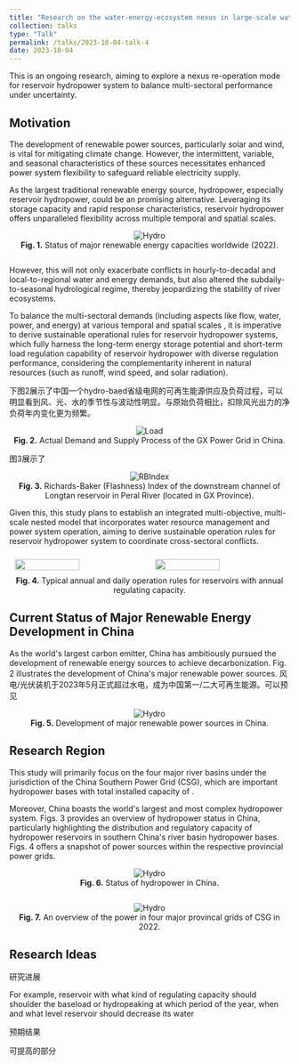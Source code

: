 ```yaml
---
title: "Research on the water-energy-ecosystem nexus in large-scale water-energy systems"
collection: talks
type: "Talk"
permalink: /talks/2023-10-04-talk-4
date: 2023-10-04
---
```


This is an ongoing research, aiming to explore a nexus re-operation mode for reservoir hydropower system to balance multi-sectoral performance under uncertainty. 

<h2>Motivation</h2>

The development of renewable power sources, particularly solar and wind, is vital for mitigating climate change. However, the intermittent, variable, and seasonal characteristics of these sources necessitates enhanced power system flexibility to safeguard reliable electricity supply. 

As the largest traditional renewable energy source, hydropower, especially reservoir hydropower, could be an promising alternative. Leveraging its storage capacity and rapid response characteristics, reservoir hydropower offers unparalleled flexibility across multiple temporal and spatial scales.

<div style="text-align: center;">
  <img src="http://prelude0324.github.io/academic_pages/images/post_2_fig_1.png#pic_center" alt="Hydro" style="max-width: 100%; height: auto;" />
</div>
<div style="text-align: center; margin-bottom: 2em">
<b>Fig. 1.</b> Status of major renewable energy capacities worldwide (2022).
</div>


However, this will not only exacerbate conflicts in hourly-to-decadal and local-to-regional water and energy demands, but also altered the subdaily-to-seasonal hydrological regime, thereby jeopardizing the stability of river ecosystems.

To balance the multi-sectoral demands (including aspects like flow, water, power, and energy) at various temporal and spatial scales , it is imperative to derive sustainable operational rules for reservoir hydropower systems, which fully harness the long-term energy storage potential and short-term load regulation capability of reservoir hydropower with diverse regulation performance, considering the complementarity inherent in natural resources (such as runoff, wind speed, and solar radiation). 

下图2展示了中国一个hydro-baed省级电网的可再生能源供应及负荷过程，可以明显看到风、光、水的季节性与波动性明显。与原始负荷相比，扣除风光出力的净负荷年内变化更为频繁。

<div style="text-align: center;">
  <img src="http://prelude0324.github.io/academic_pages/images/research_6_fig_5.png#pic_center" alt="Load" style="max-width: 100%; height: auto;" />
</div>
<div style="text-align: center;">
<b>Fig. 2.</b> Actual Demand and Supply Process of the GX Power Grid in China.
</div>


图3展示了

<div style="text-align: center;">
  <img src="http://prelude0324.github.io/academic_pages/images/research_6_fig_6.png#pic_center" alt="RBIndex" style="max-width: 100%; height: auto;" />
</div>
<div style="text-align: center;">
<b>Fig. 3.</b> Richards-Baker (Flashness) Index of the downstream channel of Longtan reservoir in Peral River (located in GX Province).
</div></b>


Given this, this study plans to establish an integrated multi-objective, multi-scale nested model that incorporates water resource management and power system operation, aiming to derive sustainable operation rules for reservoir hydropower system to coordinate cross-sectoral conflicts.





<!DOCTYPE html>
<html>
<head>
  <style>
    .gallery {
      display: flex;
      flex-wrap: wrap;
      justify-content: center;
    }
    .gallery img {
      width: 50%;
      padding: 10px;
      box-sizing: border-box;
    }
  </style>
</head>
<body>
  <div class="gallery">
    <img src="http://prelude0324.github.io/academic_pages/images/research_6_fig_4.png">
    <img src="http://prelude0324.github.io/academic_pages/images/research_6_fig_7.png">
  </div>
</body>
</html>
<div style="text-align: center;">
<b>Fig. 4.</b> Typical annual and daily operation rules for reservoirs with annual regulating capacity.
</div></b>


<h2>Current Status of Major Renewable Energy Development in China</h2>

As the world's largest carbon emitter, China has ambitiously pursued the development of renewable energy sources to achieve decarbonization. Fig. 2 illustrates the development of China's major renewable power sources. 风电/光伏装机于2023年5月正式超过水电，成为中国第一/二大可再生能源。可以预见

<div style="text-align: center;">
  <img src="http://prelude0324.github.io/academic_pages/images/research_6_fig_1.png#pic_center" alt="Hydro" style="max-width: 100%; height: auto;" />
</div>
<div style="text-align: center; margin-bottom: 2em">
<b>Fig. 5.</b> Development of major renewable power sources in China.
</div>



<h2>Research Region</h2>

This study will primarily focus on the four major river basins under the jurisdiction of the China Southern Power Grid (CSG), which are important hydropower bases with total installed capacity of .


Moreover, China boasts the world's largest and most complex hydropower system. Figs. 3 provides an overview of hydropower status in China, particularly highlighting the distribution and regulatory capacity of hydropower reservoirs in southern China's river basin hydropower bases. Figs. 4 offers a snapshot of power sources within the respective provincial power grids.

<div style="text-align: center;">
  <img src="http://prelude0324.github.io/academic_pages/images/research_6_fig_2.png#pic_center" alt="Hydro" style="max-width: 80%; height: auto;" />
</div>
<div style="text-align: center;">
<b>Fig. 6.</b> Status of hydropower in China.
</div>



<div style="text-align: center; margin-top: 2em">
  <img src="http://prelude0324.github.io/academic_pages/images/research_6_fig_3.png#pic_center" alt="Hydro" style="max-width: 85%; height: auto;" />
</div>
<div style="text-align: center;">
<b>Fig. 7.</b> An overview of the power in four major provincal grids of CSG in 2022.
</div>







<h2>Research Ideas</h2>

研究进展

For example, reservoir with what kind of regulating capacity should shoulder the baseload or hydropeaking at which period of the year, when and what level reservoir should decrease its water

预期结果







可提高的部分



















